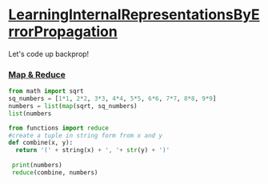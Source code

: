 # [LearningInternalRepresentationsByErrorPropagation](http://www.cs.toronto.edu/~fritz/absps/pdp8.pdf)
Let's code up backprop!

### [Map & Reduce](https://youtu.be/BihhRsWeKAo?t=2m25s)

```python
from math import sqrt
sq_numbers = [1*1, 2*2, 3*3, 4*4, 5*5, 6*6, 7*7, 8*8, 9*9]
numbers = list(map(sqrt, sq_numbers)
list(numbers

from functions import reduce
#create a tuple in string form from x and y
def combine(x, y):
  return '(' + string(x) + ', '+ str(y) + ')'
  
 print(numbers)
 reduce(combine, numbers)
